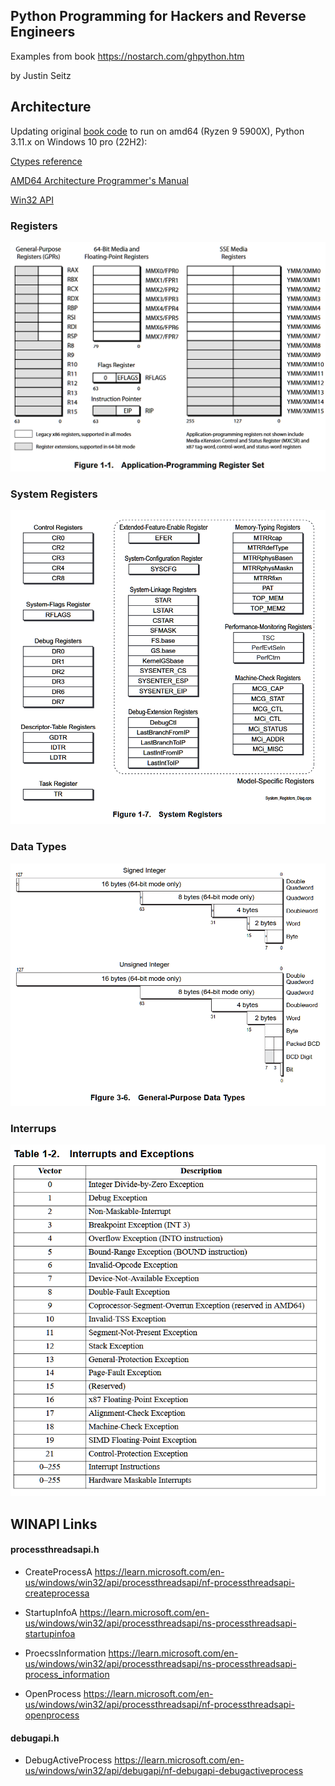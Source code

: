 ## Python Programming for Hackers and Reverse Engineers

Examples from book https://nostarch.com/ghpython.htm

by Justin Seitz

## Architecture

Updating original [book code](https://nostarch.com/download/ghpython_src.zip) to run on amd64 (Ryzen 9 5900X), Python 3.11.x on Windows 10 pro (22H2): 

[Ctypes reference](https://docs.python.org/3.11/library/ctypes.html)

[AMD64 Architecture Programmer's Manual](https://www.amd.com/content/dam/amd/en/documents/processor-tech-docs/programmer-references/40332.pdf)

[Win32 API](https://learn.microsoft.com/en-us/windows/win32/api/_base/)

### Registers
![](img/registers.PNG)

### System Registers
![](img/system_registers.PNG)

### Data Types
![](img/data_types.PNG)

### Interrups
![](img/interrupts.PNG)


## WINAPI Links

#### processthreadsapi.h

* CreateProcessA
https://learn.microsoft.com/en-us/windows/win32/api/processthreadsapi/nf-processthreadsapi-createprocessa

* StartupInfoA
https://learn.microsoft.com/en-us/windows/win32/api/processthreadsapi/ns-processthreadsapi-startupinfoa

* ProecssInformation
https://learn.microsoft.com/en-us/windows/win32/api/processthreadsapi/ns-processthreadsapi-process_information

* OpenProcess
https://learn.microsoft.com/en-us/windows/win32/api/processthreadsapi/nf-processthreadsapi-openprocess

#### debugapi.h
* DebugActiveProcess
https://learn.microsoft.com/en-us/windows/win32/api/debugapi/nf-debugapi-debugactiveprocess
